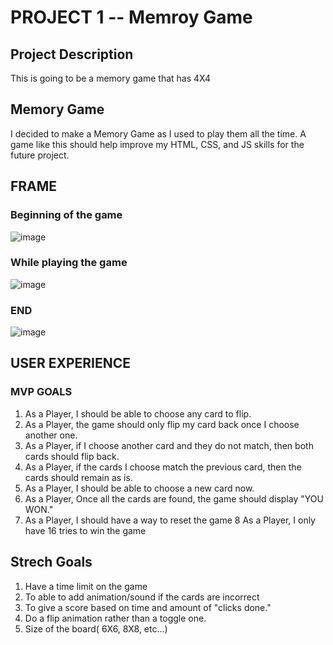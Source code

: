 # PROJECT 1 -- Memroy Game 

## Project Description
This is going to be a memory game that has 4X4

## Memory Game
I decided to make a Memory Game as I used to play them all the time.   A game like this should help improve my HTML, CSS, and JS skills
for the future project.

## FRAME

### Beginning of the game
![image](https://user-images.githubusercontent.com/122843130/221380542-46bea209-ef13-4f0a-a237-6be9fa9c7f03.png)

### While playing the game
![image](https://user-images.githubusercontent.com/122843130/221380682-0274342b-42ed-4592-9f72-e8e92cd3a222.png)

### END

![image](https://user-images.githubusercontent.com/122843130/221380785-b5d9aa2c-c584-4e41-87f1-de649ffb27fa.png)


## USER EXPERIENCE

### MVP GOALS

1. As a Player, I should be able to choose any card to flip.
2. As a Player, the game should only flip my card back once I choose another one.
3. As a Player, if I choose another card and they do not match, then both cards should flip back.
4. As a Player, if the cards I choose match the previous card, then the cards should remain as is.
5. As a Player, I should be able to choose a new card now.
6. As a Player, Once all the cards are found, the game should display "YOU WON."
7. As a Player, I should have a way to reset the game
8  As a Player, I only have 16 tries to win the game



## Strech Goals
1. Have a time limit on the game
2. To able to add animation/sound if the cards are incorrect
3. To give a score based on time and amount of "clicks done."
4. Do a flip animation rather than a toggle one. 
5.  Size of the board( 6X6, 8X8, etc...)

